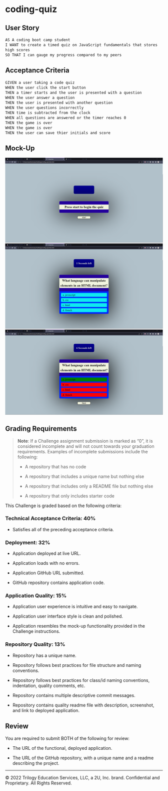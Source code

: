 # coding-quiz

## User Story

```
AS A coding boot camp student
I WANT to create a timed quiz on JavaScript fundamentals that stores high scores
SO THAT I can gauge my progress compared to my peers
```

## Acceptance Criteria

```
GIVEN a user taking a code quiz
WHEN the user click the start button
THEN a timer starts and the user is presented with a question
WHEN the user answer a question
THEN the user is presented with another question
WHEN the user questions incorrectly
THEN time is subtracted from the clock
WHEN all questions are answered or the timer reaches 0
THEN the game is over
WHEN the game is over
THEN the user can save thier initials and score
```

## Mock-Up

![An image displaying what the application looks like at the start.](./assets/images/code%20quiz.png)
![An image displaying what the application looks like when started.](./assets/images/code_quiz_qs.png)
![An image displaying what the application looks like when an answer is selected](./assets/images/code_quiz_as.png)

## Grading Requirements

> **Note**: If a Challenge assignment submission is marked as “0”, it is considered incomplete and will not count towards your graduation requirements. Examples of incomplete submissions include the following:
>
> * A repository that has no code
>
> * A repository that includes a unique name but nothing else
>
> * A repository that includes only a README file but nothing else
>
> * A repository that only includes starter code

This Challenge is graded based on the following criteria: 

### Technical Acceptance Criteria: 40%

* Satisfies all of the preceding acceptance criteria.

### Deployment: 32%

* Application deployed at live URL.

* Application loads with no errors.

* Application GitHub URL submitted.

* GitHub repository contains application code.

### Application Quality: 15%

* Application user experience is intuitive and easy to navigate.

* Application user interface style is clean and polished.

* Application resembles the mock-up functionality provided in the Challenge instructions.

### Repository Quality: 13%

* Repository has a unique name.

* Repository follows best practices for file structure and naming conventions.

* Repository follows best practices for class/id naming conventions, indentation, quality comments, etc.

* Repository contains multiple descriptive commit messages.

* Repository contains quality readme file with description, screenshot, and link to deployed application.

## Review

You are required to submit BOTH of the following for review:

* The URL of the functional, deployed application.

* The URL of the GitHub repository, with a unique name and a readme describing the project.

---

© 2022 Trilogy Education Services, LLC, a 2U, Inc. brand. Confidential and Proprietary. All Rights Reserved.
